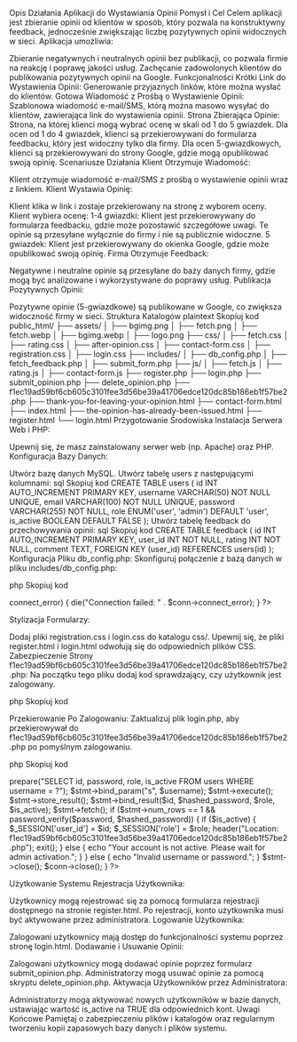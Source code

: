 Opis Działania Aplikacji do Wystawiania Opinii
Pomysł i Cel
Celem aplikacji jest zbieranie opinii od klientów w sposób, który pozwala na konstruktywny feedback, jednocześnie zwiększając liczbę pozytywnych opinii widocznych w sieci. Aplikacja umożliwia:

Zbieranie negatywnych i neutralnych opinii bez publikacji, co pozwala firmie na reakcję i poprawę jakości usług.
Zachęcanie zadowolonych klientów do publikowania pozytywnych opinii na Google.
Funkcjonalności
Krótki Link do Wystawienia Opinii:
Generowanie przyjaznych linków, które można wysłać do klientów.
Gotowa Wiadomość z Prośbą o Wystawienie Opinii:
Szablonowa wiadomość e-mail/SMS, którą można masowo wysyłać do klientów, zawierająca link do wystawienia opinii.
Strona Zbierająca Opinie:
Strona, na której klienci mogą wybrać ocenę w skali od 1 do 5 gwiazdek.
Dla ocen od 1 do 4 gwiazdek, klienci są przekierowywani do formularza feedbacku, który jest widoczny tylko dla firmy.
Dla ocen 5-gwiazdkowych, klienci są przekierowywani do strony Google, gdzie mogą opublikować swoją opinię.
Scenariusze Działania
Klient Otrzymuje Wiadomość:

Klient otrzymuje wiadomość e-mail/SMS z prośbą o wystawienie opinii wraz z linkiem.
Klient Wystawia Opinię:

Klient klika w link i zostaje przekierowany na stronę z wyborem oceny.
Klient wybiera ocenę:
1-4 gwiazdki: Klient jest przekierowywany do formularza feedbacku, gdzie może pozostawić szczegółowe uwagi. Te opinie są przesyłane wyłącznie do firmy i nie są publicznie widoczne.
5 gwiazdek: Klient jest przekierowywany do okienka Google, gdzie może opublikować swoją opinię.
Firma Otrzymuje Feedback:

Negatywne i neutralne opinie są przesyłane do bazy danych firmy, gdzie mogą być analizowane i wykorzystywane do poprawy usług.
Publikacja Pozytywnych Opinii:

Pozytywne opinie (5-gwiazdkowe) są publikowane w Google, co zwiększa widoczność firmy w sieci.
Struktura Katalogów
plaintext
Skopiuj kod
public_html/
├── assets/
│   ├── bgimg.png
│   ├── fetch.png
│   ├── fetch.webp
│   ├── bgimg.webp
│   ├── logo.png
├── css/
│   ├── fetch.css
│   ├── rating.css
│   ├── after-opinion.css
│   ├── contact-form.css
│   ├── registration.css
│   ├── login.css
├── includes/
│   ├── db_config.php
│   ├── fetch_feedback.php
│   ├── submit_form.php
├── js/
│   ├── fetch.js
│   ├── rating.js
│   ├── contact-form.js
├── register.php
├── login.php
├── submit_opinion.php
├── delete_opinion.php
├── f1ec19ad59bf6cb605c3101fee3d56be39a41706edce120dc85b186eb1f57be2.php
├── thank-you-for-leaving-your-opinion.html
├── contact-form.html
├── index.html
├── the-opinion-has-already-been-issued.html
├── register.html
└── login.html
Przygotowanie Środowiska
Instalacja Serwera Web i PHP:

Upewnij się, że masz zainstalowany serwer web (np. Apache) oraz PHP.
Konfiguracja Bazy Danych:

Utwórz bazę danych MySQL.
Utwórz tabelę users z następującymi kolumnami:
sql
Skopiuj kod
CREATE TABLE users (
    id INT AUTO_INCREMENT PRIMARY KEY,
    username VARCHAR(50) NOT NULL UNIQUE,
    email VARCHAR(100) NOT NULL UNIQUE,
    password VARCHAR(255) NOT NULL,
    role ENUM('user', 'admin') DEFAULT 'user',
    is_active BOOLEAN DEFAULT FALSE
);
Utwórz tabelę feedback do przechowywania opinii:
sql
Skopiuj kod
CREATE TABLE feedback (
    id INT AUTO_INCREMENT PRIMARY KEY,
    user_id INT NOT NULL,
    rating INT NOT NULL,
    comment TEXT,
    FOREIGN KEY (user_id) REFERENCES users(id)
);
Konfiguracja Pliku db_config.php:
Skonfiguruj połączenie z bazą danych w pliku includes/db_config.php:

php
Skopiuj kod
<?php
$servername = "localhost";
$username = "your_db_username";
$password = "your_db_password";
$dbname = "your_db_name";

$conn = new mysqli($servername, $username, $password, $dbname);

if ($conn->connect_error) {
    die("Connection failed: " . $conn->connect_error);
}
?>
Stylizacja Formularzy:

Dodaj pliki registration.css i login.css do katalogu css/.
Upewnij się, że pliki register.html i login.html odwołują się do odpowiednich plików CSS.
Zabezpieczenie Strony f1ec19ad59bf6cb605c3101fee3d56be39a41706edce120dc85b186eb1f57be2.php:
Na początku tego pliku dodaj kod sprawdzający, czy użytkownik jest zalogowany.

php
Skopiuj kod
<?php
session_start();
if (!isset($_SESSION['user_id'])) {
    header("Location: login.html");
    exit();
}
?>
Przekierowanie Po Zalogowaniu:
Zaktualizuj plik login.php, aby przekierowywał do f1ec19ad59bf6cb605c3101fee3d56be39a41706edce120dc85b186eb1f57be2.php po pomyślnym zalogowaniu.

php
Skopiuj kod
<?php
include 'includes/db_config.php';
session_start();

if ($_SERVER["REQUEST_METHOD"] == "POST") {
    $username = $_POST['username'];
    $password = $_POST['password'];
    
    $stmt = $conn->prepare("SELECT id, password, role, is_active FROM users WHERE username = ?");
    $stmt->bind_param("s", $username);
    $stmt->execute();
    $stmt->store_result();
    $stmt->bind_result($id, $hashed_password, $role, $is_active);
    $stmt->fetch();
    
    if ($stmt->num_rows == 1 && password_verify($password, $hashed_password)) {
        if ($is_active) {
            $_SESSION['user_id'] = $id;
            $_SESSION['role'] = $role;
            header("Location: f1ec19ad59bf6cb605c3101fee3d56be39a41706edce120dc85b186eb1f57be2.php");
            exit();
        } else {
            echo "Your account is not active. Please wait for admin activation.";
        }
    } else {
        echo "Invalid username or password.";
    }
    
    $stmt->close();
    $conn->close();
}
?>
Użytkowanie Systemu
Rejestracja Użytkownika:

Użytkownicy mogą rejestrować się za pomocą formularza rejestracji dostępnego na stronie register.html.
Po rejestracji, konto użytkownika musi być aktywowane przez administratora.
Logowanie Użytkownika:

Zalogowani użytkownicy mają dostęp do funkcjonalności systemu poprzez stronę login.html.
Dodawanie i Usuwanie Opinii:

Zalogowani użytkownicy mogą dodawać opinie poprzez formularz submit_opinion.php.
Administratorzy mogą usuwać opinie za pomocą skryptu delete_opinion.php.
Aktywacja Użytkowników przez Administratora:

Administratorzy mogą aktywować nowych użytkowników w bazie danych, ustawiając wartość is_active na TRUE dla odpowiednich kont.
Uwagi Końcowe
Pamiętaj o zabezpieczeniu plików i katalogów oraz regularnym tworzeniu kopii zapasowych bazy danych i plików systemu.
